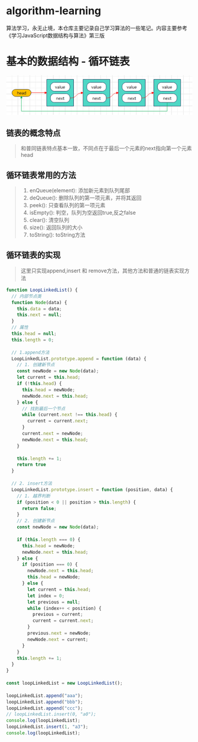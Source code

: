 <!--
 * @Author: Holin Wang
 * @Date: 2022-03-04 16:41:48
 * @LastEditors: Holin Wang
 * @LastEditTime: 2022-03-12 15:05:59
 * @Description: 链表的实现及应用
-->
# algorithm-learning
算法学习，永无止境，本仓库主要记录自己学习算法的一些笔记。内容主要参考《学习JavaScript数据结构与算法》第三版
# 基本的数据结构 - 循环链表
![alt 循环链表](./img/loop_linked_lists.png)
## 链表的概念特点
> 和普同链表特点基本一致，不同点在于最后一个元素的next指向第一个元素head
## 循环链表常用的方法
> 1. enQueue(element): 添加新元素到队列尾部
> 2. deQueue(): 删除队列的第一项元素，并将其返回
> 3. peek(): 只查看队列的第一项元素
> 4. isEmpty(): 判空，队列为空返回true,反之false
> 5. clear(): 清空队列
> 6. size(): 返回队列的大小
> 7. toString(): toString方法
## 循环链表的实现
> 这里只实现append,insert 和 remove方法，其他方法和普通的链表实现方法
```javascript
function LoopLinkedList() {
  // 内部节点类
  function Node(data) {
    this.data = data;
    this.next = null;
  }
  // 属性
  this.head = null;
  this.length = 0;

  // 1.append方法
  LoopLinkedList.prototype.append = function (data) {
    // 1. 创建新节点
    const newNode = new Node(data);
    let current = this.head;
    if (!this.head) {
      this.head = newNode;
      newNode.next = this.head;
    } else {
      // 找到最后一个节点
      while (current.next !== this.head) {
        current = current.next;
      }
      current.next = newNode;
      newNode.next = this.head;
    }

    this.length += 1;
    return true
  }

  // 2. insert方法
  LoopLinkedList.prototype.insert = function (position, data) {
    // 1. 越界判断
    if (position < 0 || position > this.length) {
      return false;
    }
    // 2. 创建新节点
    const newNode = new Node(data);

    if (this.length === 0) {
      this.head = newNode;
      newNode.next = this.head;
    } else {
      if (position === 0) {
        newNode.next = this.head;
        this.head = newNode;
      } else {
        let current = this.head;
        let index = 0;
        let previous = null;
        while (index++ < position) {
          previous = current;
          current = current.next;
        }
        previous.next = newNode;
        newNode.next = current;
      }
    }
    this.length += 1;
  }
}

const loopLinkedList = new LoopLinkedList();

loopLinkedList.append("aaa");
loopLinkedList.append("bbb");
loopLinkedList.append("ccc");
// loopLinkedList.insert(0, "a0");
console.log(loopLinkedList);
loopLinkedList.insert(1, "a3");
console.log(loopLinkedList);